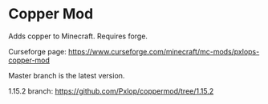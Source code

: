 # Copper Mod
Adds copper to Minecraft. Requires forge.

Curseforge page: https://www.curseforge.com/minecraft/mc-mods/pxlops-copper-mod

Master branch is the latest version.

1.15.2 branch: https://github.com/Pxlop/coppermod/tree/1.15.2
